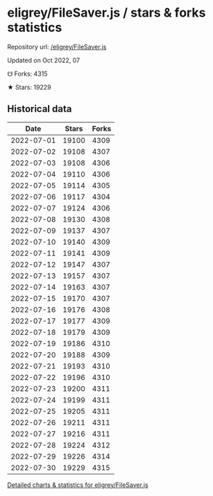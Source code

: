# eligrey/FileSaver.js / stars & forks statistics

Repository url: [/eligrey/FileSaver.js](https://github.com/eligrey/FileSaver.js)

Updated on Oct 2022, 07

☋ Forks: 4315

★ Stars: 19229

## Historical data
| Date | Stars | Forks |
|------|-------|-------|
| 2022-07-01 | 19100 | 4309 | 
| 2022-07-02 | 19108 | 4307 | 
| 2022-07-03 | 19108 | 4306 | 
| 2022-07-04 | 19110 | 4306 | 
| 2022-07-05 | 19114 | 4305 | 
| 2022-07-06 | 19117 | 4304 | 
| 2022-07-07 | 19124 | 4306 | 
| 2022-07-08 | 19130 | 4308 | 
| 2022-07-09 | 19137 | 4307 | 
| 2022-07-10 | 19140 | 4309 | 
| 2022-07-11 | 19141 | 4309 | 
| 2022-07-12 | 19147 | 4307 | 
| 2022-07-13 | 19157 | 4307 | 
| 2022-07-14 | 19163 | 4307 | 
| 2022-07-15 | 19170 | 4307 | 
| 2022-07-16 | 19176 | 4308 | 
| 2022-07-17 | 19177 | 4309 | 
| 2022-07-18 | 19179 | 4309 | 
| 2022-07-19 | 19186 | 4310 | 
| 2022-07-20 | 19188 | 4309 | 
| 2022-07-21 | 19193 | 4310 | 
| 2022-07-22 | 19196 | 4310 | 
| 2022-07-23 | 19200 | 4311 | 
| 2022-07-24 | 19199 | 4311 | 
| 2022-07-25 | 19205 | 4311 | 
| 2022-07-26 | 19211 | 4311 | 
| 2022-07-27 | 19216 | 4311 | 
| 2022-07-28 | 19224 | 4312 | 
| 2022-07-29 | 19226 | 4314 | 
| 2022-07-30 | 19229 | 4315 | 


[Detailed charts & statistics for eligrey/FileSaver.js](https://reviewgithub.com/rep/eligrey/FileSaver.js)
